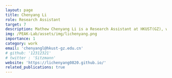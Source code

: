 ```yaml
---
layout: page
title: Chenyang Li
role: Research Assistant
target: 7
description: Mathew Chenyang Li is a Research Assistant at HKUST(GZ), working in the PEAK Lab with Prof. Changhao Chen. He is also pursuing a Master of Science in Data Science at Nanyang Technological University. He is interested in embodied AI, robot perception and decision-making, and adversarial robustness in deep and reinforcement learning.
img: /PEAK-Lab/assets/img/lichenyang.png
importance: 1
category: work
email: 'chenyangl@hkust-gz.edu.cn'
# github: '12312321'
# twitter : 'Sitzmann'
website: 'https://lichenyang0820.github.io/'
related_publications: true
---
```


